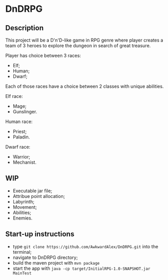# DnDRPG

## Description

This project will be a D'n'D-like game in RPG genre where player creates a team of 3 heroes to explore the dungeon in search of great treasure.

Player has choice between 3 races:
- Elf;
- Human;
- Dwarf;

Each of those races have a choice between 2 classes with unique abilities.

Elf race:
- Mage;
- Gunslinger.

Human race:
- Priest;
- Paladin.

Dwarf race:
- Warrior;
- Mechanist.

## WIP
- Executable jar file;
- Attribue point allocation;
- Labyrinth;
- Movement;
- Abilities;
- Enemies.

## Start-up instructions
- type ```git clone https://github.com/AwkwardAlex/DnDRPG.git``` into the terminal;
- navigate to DnDRPG directory;
- build the maven project with ```mvn package```
- start the app with ```java -cp target/InitialRPG-1.0-SNAPSHOT.jar MainTest```
